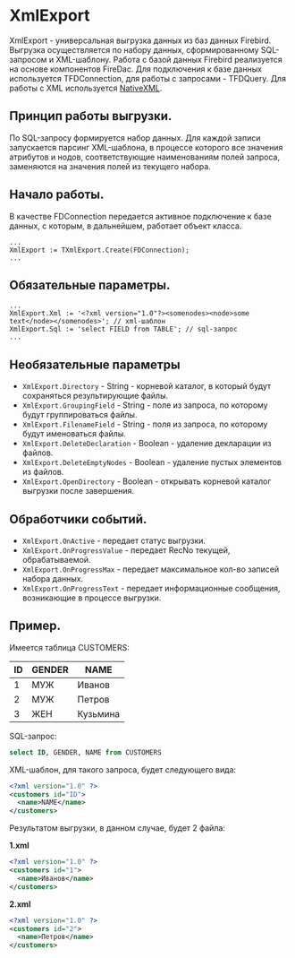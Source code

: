 # XmlExport

XmlExport - универсальная выгрузка данных из баз данных Firebird. Выгрузка осуществляется по набору данных, сформированному SQL-запросом и XML-шаблону. Работа с базой данных Firebird реализуется на основе компонентов FireDac. Для подключения к базе данных используется TFDConnection, для работы с запросами - TFDQuery. Для работы с XML используется [NativeXML](https://github.com/kattunga/NativeXml).

## Принцип работы выгрузки.
По SQL-запросу формируется набор данных. Для каждой записи запускается парсинг XML-шаблона, в процессе которого все значения атрибутов и нодов, соответствующие наименованиям полей запроса, заменяются на значения полей из текущего набора.

## Начало работы.
В качестве FDConnection передается активное подключение к базе данных, с которым, в дальнейшем, работает объект класса.
```delphi
...
XmlExport := TXmlExport.Create(FDConnection);
...
```
## Обязательные параметры.
```delphi
...
XmlExport.Xml := '<?xml version="1.0"?><somenodes><node>some text</node></somenodes>'; // xml-шаблон
XmlExport.Sql := 'select FIELD from TABLE'; // sql-запрос
...
```
## Необязательные параметры
* `XmlExport.Directory` - String - корневой каталог, в который будут сохраняться результирующие файлы.
* `XmlExport.GroupingField` - String - поле из запроса, по которому будут группироваться файлы.
* `XmlExport.FilenameField` - String - поля из запроса, по которому будут именоваться файлы.
* `XmlExport.DeleteDeclaration` - Boolean - удаление декларации из файлов.
* `XmlExport.DeleteEmptyNodes` - Boolean - удаление пустых элементов из файлов.
* `XmlExport.OpenDirectory` - Boolean - открывать корневой каталог выгрузки после завершения.

## Обработчики событий.
* `XmlExport.OnActive` - передает статус выгрузки.
* `XmlExport.OnProgressValue` - передает RecNo текущей, обрабатываемой.
* `XmlExport.OnProgressMax` - передает максимальное кол-во записей набора данных.
* `XmlExport.OnProgressText` - передает информационные сообщения, возникающие в процессе выгрузки.


## Пример.

Имеется таблица CUSTOMERS:

ID  | GENDER | NAME
----|--------|---------
1   | МУЖ    | Иванов
2   | МУЖ    | Петров
3   | ЖЕН    | Кузьмина

SQL-запрос:
```sql
select ID, GENDER, NAME from CUSTOMERS
```

XML-шаблон, для такого запроса, будет следующего вида:
```xml
<?xml version="1.0" ?>
<customers id="ID">
  <name>NAME</name>
</customers>
```

Результатом выгрузки, в данном случае, будет 2 файла:

**1.xml**
```xml
<?xml version="1.0" ?>
<customers id="1">
  <name>Иванов</name>
</customers>
```
**2.xml**
```xml
<?xml version="1.0" ?>
<customers id="2">
  <name>Петров</name>
</customers>
```
